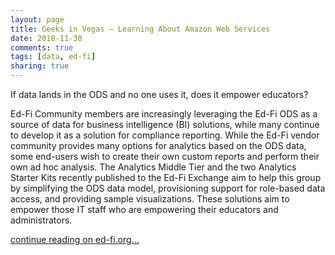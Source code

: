 ```yaml
---
layout: page
title: Geeks in Vegas – Learning About Amazon Web Services
date: 2018-11-30
comments: true
tags: [data, ed-fi]
sharing: true
---
```


If data lands in the ODS and no one uses it, does it empower educators?

Ed-Fi Community members are increasingly leveraging the Ed-Fi ODS as a source of data for business intelligence (BI) solutions, while many continue to develop it as a solution for compliance reporting. While the Ed-Fi vendor community provides many options for analytics based on the ODS data, some end-users wish to create their own custom reports and perform their own ad hoc analysis. The Analytics Middle Tier and the two Analytics Starter Kits recently published to the Ed-Fi Exchange aim to help this  group by simplifying the ODS data model, provisioning support for role-based data access, and providing sample visualizations. These solutions aim to empower those IT staff who are empowering their educators and administrators.

[continue reading on ed-fi.org...](https://www.ed-fi.org/blog/2019/01/renew-ed-fi-exchange-analytics-starter-kits/)